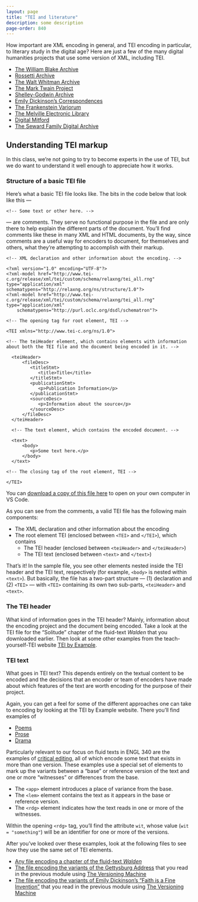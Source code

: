 ```yaml
---
layout: page
title: "TEI and literature"
description: some description
page-order: 840
---
```


How important are XML encoding in general, and TEI encoding in particular, to literary study in the digital age? Here are just a few of the many digital humanities projects that use some version of XML, including TEI.

  - [The William Blake Archive](http://www.blakearchive.org)
  - [Rossetti Archive](http://www.rossettiarchive.org/)
  - [The Walt Whitman Archive](https://whitmanarchive.org/)
  - [The Mark Twain Project](https://www.marktwainproject.org)
  - [Shelley-Godwin Archive](http://shelleygodwinarchive.org/)
  - [Emily Dickinson’s Correspondences](https://rotunda.upress.virginia.edu/edc/default.xqy)
  - [The Frankenstein Variorum](https://www.researchsoftware.co.il/frankenstein-variorum/)
  - [The Melville Electronic Library](https://melville.electroniclibrary.org/)
  - [Digital Mitford](https://digitalmitford.org/)
  - [The Seward Family Digital Archive](https://sewardproject.org/)

## Understanding TEI markup

In this class, we’re not going to try to become experts in the use of TEI, but we do want to understand it well enough to appreciate how it works.

### Structure of a basic TEI file

Here’s what a basic TEI file looks like. The bits in the code below that look like this —

`<!-- Some text or other here. -->`

— are comments. They serve no functional purpose in the file and are only there to help explain the different parts of the document. You’ll find comments like these in many XML and HTML documents, by the way, since comments are a useful way for encoders to document, for themselves and others, what they’re attempting to accomplish with their markup.

    <!-- XML declaration and other information about the encoding. -->
    
    <?xml version="1.0" encoding="UTF-8"?>
    <?xml-model href="http://www.tei-c.org/release/xml/tei/custom/schema/relaxng/tei_all.rng" type="application/xml" schematypens="http://relaxng.org/ns/structure/1.0"?>
    <?xml-model href="http://www.tei-c.org/release/xml/tei/custom/schema/relaxng/tei_all.rng" type="application/xml"
        schematypens="http://purl.oclc.org/dsdl/schematron"?>
    
    <!-- The opening tag for root element, TEI -->
    
    <TEI xmlns="http://www.tei-c.org/ns/1.0">
    
    <!-- The teiHeader element, which contains elements with information about both the TEI file and the document being encoded in it. -->
    
      <teiHeader>
          <fileDesc>
             <titleStmt>
                <title>Title</title>
             </titleStmt>
             <publicationStmt>
                <p>Publication Information</p>
             </publicationStmt>
             <sourceDesc>
                <p>Information about the source</p>
             </sourceDesc>
          </fileDesc>
      </teiHeader>
    
      <!-- The text element, which contains the encoded document. -->
    
      <text>
          <body>
             <p>Some text here.</p>
          </body>
      </text>
    
    <!-- The closing tag of the root element, TEI -->
    
    </TEI>

You can [download a copy of this file here](https://canvas.geneseo.edu/courses/17027/files/996990/download?wrap=1 "basic_tei_file.xml") to open on your own computer in VS Code.

As you can see from the comments, a valid TEI file has the following main components:

  - The XML declaration and other information about the encoding
  - The root element TEI (enclosed between `<TEI>` and `</TEI>`), which contains
      - The TEI header (enclosed between `<teiHeader>` and `</teiHeader>`)
      - The TEI text (enclosed between `<text>` and `</text>`)

That’s it\! In the sample file, you see other elements nested inside the TEI header and the TEI text, respectively (for example, `<body>` is nested within `<text>`). But basically, the file has a two-part structure — (1) declaration and (2) `<TEI>` — with `<TEI>` containing its own two sub-parts, `<teiHeader>` and `<text>`.

### The TEI header

What kind of information goes in the TEI header? Mainly, information about the encoding project and the document being encoded. Take a look at the TEI file for the “Solitude” chapter of the fluid-text *Walden* that you downloaded earlier. Then look at some other examples from the teach-yourself-TEI website [TEI by Example](https://teibyexample.org/examples/TBED02v00.htm).

### TEI text

What goes in TEI text? This depends entirely on the textual content to be encoded and the decisions that an encoder or team of encoders have made about which features of the text are worth encoding for the purpose of their project.

Again, you can get a feel for some of the different approaches one can take to encoding by looking at the TEI by Example website. There you’ll find examples of

  - [Poems](https://teibyexample.org/examples/TBED04v00.htm)
  - [Prose](https://teibyexample.org/examples/TBED03v00.htm)
  - [Drama](https://teibyexample.org/examples/TBED05v00.htm)

Particularly relevant to our focus on fluid texts in ENGL 340 are the examples of [critical editing](https://teibyexample.org/examples/TBED07v00.htm), all of which encode some text that exists in more than one version. These examples use a special set of elements to mark up the variants between a “base” or reference version of the text and one or more “witnesses” or differences from the base.

  - The `<app>` element introduces a place of variance from the base.
  - The `<lem>` element contains the text as it appears in the base or reference version.
  - The `<rdg>` element indicates how the text reads in one or more of the witnesses.

Within the opening `<rdg>` tag, you’ll find the attribute `wit`, whose value (`wit = "something"`) will be an identifier for one or more of the versions.

After you’ve looked over these examples, look at the following files to see how they use the same set of TEI elements.

  - [Any file encoding a chapter of the fluid-text *Walden*](https://github.com/milnegeneseo/fluid_text/tree/master/tei)
  - [The file encoding the variants of the Gettysburg Address](https://www.geneseo.edu/~schacht/fluid_gettysburg/samples/gettysburg.xml) that you read in the previous module using [The Versioning Machine](https://www.geneseo.edu/~schacht/fluid_gettysburg/samples/gettysburg.html)
  - [The file encoding the variants of Emily Dickinson’s “Faith is a Fine Invention”](http://v-machine.org/samples/faith.xml) that you read in the previous module using [The Versioning Machine](http://v-machine.org/samples/faith.html)
